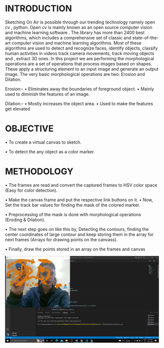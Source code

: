 # INTRODUCTION 
Sketching On Air is possible through our trending technology namely open cv , python. Open cv is mainly known as an open source computer vision and machine learning software . The library has more than 2400 best algorithms, which includes a comprehensive set of classic and state-of-the-art computer vision and machine learning algorithms. Most of these algorithms are used to detect and recognize faces, identify objects, classify human activities in videos track camera movements, track moving objects and , extract 3D ones. In this project we are performing the morphological operations are a set of operations that process images based on shapes. These apply a structuring element to an input image and generate an output image. The very basic morphological operations are two: Erosion and Dilation. 

Erosion:- • Eliminates away the boundaries of foreground object. 
• Mainly used to diminish the features of an image.

Dilation:- • Mostly increases the object area. 
• Used to make the features get elevated




# OBJECTIVE
• To create a virtual canvas to sketch.

• To detect the any object as a color marker. 



# METHODOLOGY
• The frames are read and convert the captured frames to HSV color space (Easy for color detection).

 • Make the canvas frame and put the respective link buttons on it. • Now, Set the track bar values for finding the mask of the colored marker.

 • Preprocessing of the mask is done with morphological operations (Eroding & Dilation). 

• The next step goes on like this by, Detecting the contours, finding the center coordinates of large contour and keep storing them in the array for next frames (Arrays for drawing points on the canvass). 

• Finally, draw the points stored in an array on the frames and canvas



![DRAWING CANVAS](https://github.com/alankritamingwal/virtual-paint-/blob/master/2022-10-11.png)
